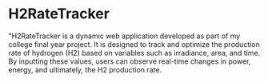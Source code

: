 # H2RateTracker
"H2RateTracker is a dynamic web application developed as part of my college final year project. It is designed to track and optimize the production rate of hydrogen (H2) based on variables such as irradiance, area, and time. By inputting these values, users can observe real-time changes in power, energy, and ultimately, the H2 production rate.
